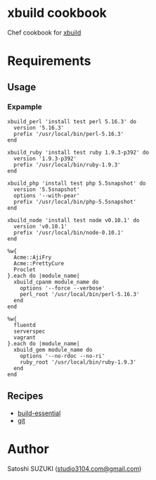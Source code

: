 # xbuild cookbook

Chef cookbook for [xbuild](https://github.com/tagomoris/xbuild)

# Requirements

## Usage

### Expample
```
xbuild_perl 'install test perl 5.16.3' do
  version '5.16.3'
  prefix '/usr/local/bin/perl-5.16.3'
end

xbuild_ruby 'install test ruby 1.9.3-p392' do
  version '1.9.3-p392'
  prefix '/usr/local/bin/ruby-1.9.3'
end

xbuild_php 'install test php 5.5snapshot' do
  version '5.5snapshot'
  options '--with-pear'
  prefix '/usr/local/bin/php-5.5snapshot'
end

xbuild_node 'install test node v0.10.1' do
  version 'v0.10.1'
  prefix '/usr/local/bin/node-0.10.1'
end

%w{
  Acme::AjiFry
  Acme::PrettyCure
  Proclet
}.each do |module_name|
  xbuild_cpanm module_name do
    options '--force --verbose'
    perl_root '/usr/local/bin/perl-5.16.3'
  end
end

%w{
  fluentd
  serverspec
  vagrant
}.each do |module_name|
  xbuild_gem module_name do
    options '--no-rdoc --no-ri'
    ruby_root '/usr/local/bin/ruby-1.9.3'
  end
end
```

## Recipes

  * [build-essential](http://community.opscode.com/cookbooks/build-essential)
  * [git](http://community.opscode.com/cookbooks/git)

# Author

Satoshi SUZUKI (<studio3104.com@gmail.com>)
